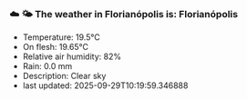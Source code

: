 ### ☁️ 🌤️  The weather in Florianópolis is: Florianópolis

- Temperature: 19.5°C
- On flesh: 19.65°C
- Relative air humidity: 82%
- Rain: 0.0 mm
- Description: Clear sky
- last updated: 2025-09-29T10:19:59.346888
